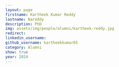 ```yaml
---
layout: page
firstname: Kartheek Kumar Reddy
lastname: Nareddy
description: PhD 
img: assets/img/people/alumni/kartheek-reddy.jpg
redirect: 
linkedin_username: 
github_username: kartheekkumar65
category: Alumni
show: true
year: 2024
---
```

